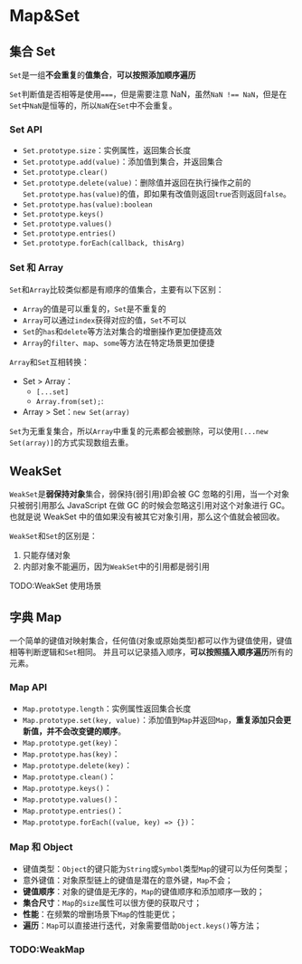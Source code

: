 # Map&Set

## 集合 Set

`Set`是一组**不会重复**的**值集合**，**可以按照添加顺序遍历**

`Set`判断值是否相等是使用`===`，但是需要注意 NaN，虽然`NaN !== NaN`，但是在`Set`中`NaN`是恒等的，所以`NaN`在`Set`中不会重复。

### Set API

- `Set.prototype.size`：实例属性，返回集合长度
- `Set.prototype.add(value)`：添加值到集合，并返回集合
- `Set.prototype.clear()`
- `Set.prototype.delete(value)`：删除值并返回在执行操作之前的`Set.prototype.has(value)`的值，即如果有改值则返回`true`否则返回`false`。
- `Set.prototype.has(value):boolean`
- `Set.prototype.keys()`
- `Set.prototype.values()`
- `Set.prototype.entries()`
- `Set.prototype.forEach(callback, thisArg)`

### Set 和 Array

`Set`和`Array`比较类似都是有顺序的值集合，主要有以下区别：

- `Array`的值是可以重复的，`Set`是不重复的
- `Array`可以通过`index`获得对应的值，`Set`不可以
- `Set`的`has`和`delete`等方法对集合的增删操作更加便捷高效
- `Array`的`filter`、`map`、`some`等方法在特定场景更加便捷

`Array`和`Set`互相转换：

- Set > Array：
  - `[...set]`
  - `Array.from(set);`:
- Array > Set：`new Set(array)`

`Set`为无重复集合，所以`Array`中重复的元素都会被删除，可以使用`[...new Set(array)]`的方式实现数组去重。

## WeakSet

`WeakSet`是**弱保持对象**集合，弱保持(弱引用)即会被 GC 忽略的引用，当一个对象只被弱引用那么 JavaScript 在做 GC 的时候会忽略这引用对这个对象进行 GC。也就是说 WeakSet 中的值如果没有被其它对象引用，那么这个值就会被回收。

`WeakSet`和`Set`的区别是：

1. 只能存储对象
2. 内部对象不能遍历，因为`WeakSet`中的引用都是弱引用

TODO:WeakSet 使用场景

## 字典 Map

一个简单的键值对映射集合，任何值(对象或原始类型)都可以作为键值使用，键值相等判断逻辑和`Set`相同。
并且可以记录插入顺序，**可以按照插入顺序遍历**所有的元素。

### Map API

- `Map.prototype.length`：实例属性返回集合长度
- `Map.prototype.set(key, value)`：添加值到`Map`并返回`Map`，**重复添加只会更新值，并不会改变键的顺序**。
- `Map.prototype.get(key)`：
- `Map.prototype.has(key)`：
- `Map.prototype.delete(key)`：
- `Map.prototype.clean()`：
- `Map.prototype.keys()`：
- `Map.prototype.values()`：
- `Map.prototype.entries()`：
- `Map.prototype.forEach((value, key) => {})`：

### Map 和 Object

- 键值类型：`Object`的键只能为`String`或`Symbol`类型`Map`的键可以为任何类型；
- 意外键值：对象原型链上的键值是潜在的意外键，`Map`不会；
- **键值顺序**：对象的键值是无序的，`Map`的键值顺序和添加顺序一致的；
- **集合尺寸**：`Map`的`size`属性可以很方便的获取尺寸；
- **性能**：在频繁的增删场景下`Map`的性能更优；
- **遍历**：`Map`可以直接进行迭代，对象需要借助`Object.keys()`等方法；

### TODO:WeakMap

